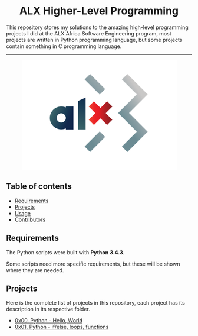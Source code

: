 <h1 align="center">ALX Higher-Level Programming</h1>
This repository stores my solutions to the amazing high-level programming projects I did at the ALX Africa Software Engineering program, most projects are written in Python programming language, but some projects contain something in C programming language.

---

<p align="center">
<a target="_blank" href="https://www.alxafrica.com/software-engineering-2022"><img src="https://github.com/Bakugo90/alx-higher_level_programming/blob/main/ALX+PNG.png?raw=true"></a>

</p>

## Table of contents
- [Requirements](#requirements)
- [Projects](#projects)
- [Usage](#usage)
- [Contributors](#contributors)

## Requirements

The Python scripts were built with **Python 3.4.3**.

Some scripts need more specific requirements, but these will be shown where they are needed.

## Projects
Here is the complete list of projects in this repository, each project has its description in its respective folder.

* [0x00. Python - Hello, World](https://github.com/bakugo90/alx-higher_level_programming/tree/main/0x00-python-hello_world)
* [0x01. Python - if/else, loops, functions](https://github.com/bakugo90/alx-higher_level_programming/tree/main/0x01-python-if_else_loops_functions)